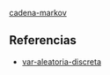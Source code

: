 [cadena-markov](pdf/cadena-markov.pdf)

## Referencias
- [var-aleatoria-discreta](./var-aleatoria-discreta.md)
